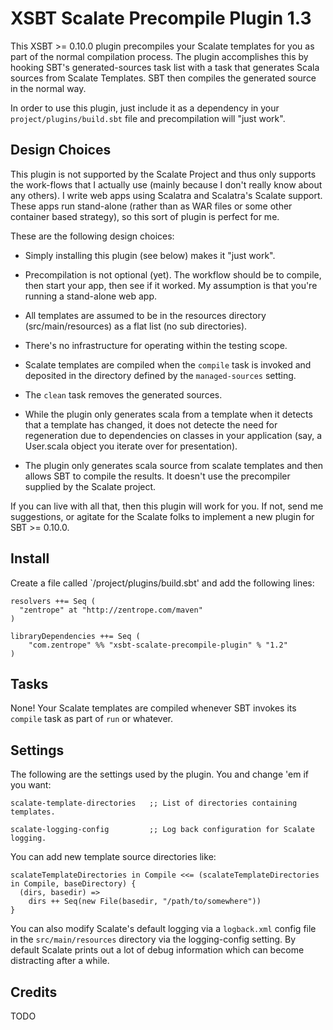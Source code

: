 # XSBT Scalate Precompile Plugin 1.3

This XSBT >= 0.10.0 plugin precompiles your Scalate templates for you
as part of the normal compilation process. The plugin accomplishes
this by hooking SBT's generated-sources task list with a task that
generates Scala sources from Scalate Templates. SBT then compiles the
generated source in the normal way.

In order to use this plugin, just include it as a dependency in your
`project/plugins/build.sbt` file and precompilation will "just work".

## Design Choices

This plugin is not supported by the Scalate Project and thus only
supports the work-flows that I actually use (mainly because I don't
really know about any others). I write web apps using Scalatra and
Scalatra's Scalate support. These apps run stand-alone (rather than as
WAR files or some other container based strategy), so this sort of
plugin is perfect for me.

These are the following design choices:

 * Simply installing this plugin (see below) makes it "just work".

 * Precompilation is not optional (yet). The workflow should be to
   compile, then start your app, then see if it worked. My assumption
   is that you're running a stand-alone web app.

 * All templates are assumed to be in the resources directory
   (src/main/resources) as a flat list (no sub directories).

 * There's no infrastructure for operating within the testing scope.

 * Scalate templates are compiled when the `compile` task is invoked
   and deposited in the directory defined by the `managed-sources`
   setting.

 * The `clean` task removes the generated sources.

 * While the plugin only generates scala from a template when it
   detects that a template has changed, it does not detecte the need
   for regeneration due to dependencies on classes in your application
   (say, a User.scala object you iterate over for presentation).

 * The plugin only generates scala source from scalate templates and
   then allows SBT to compile the results. It doesn't use the
   precompiler supplied by the Scalate project.

If you can live with all that, then this plugin will work for you. If
not, send me suggestions, or agitate for the Scalate folks to
implement a new plugin for SBT >= 0.10.0.

## Install

Create a file called `/project/plugins/build.sbt' and add the following lines:

    resolvers ++= Seq (
      "zentrope" at "http://zentrope.com/maven"
    )

    libraryDependencies ++= Seq (
        "com.zentrope" %% "xsbt-scalate-precompile-plugin" % "1.2"
    )

## Tasks

None! Your Scalate templates are compiled whenever SBT invokes its
`compile` task as part of `run` or whatever.

## Settings

The following are the settings used by the plugin. You and change 'em
if you want:

    scalate-template-directories   ;; List of directories containing templates.

    scalate-logging-config         ;; Log back configuration for Scalate logging.

You can add new template source directories like:

    scalateTemplateDirectories in Compile <<= (scalateTemplateDirectories in Compile, baseDirectory) {
      (dirs, basedir) =>
        dirs ++ Seq(new File(basedir, "/path/to/somewhere"))
    }

You can also modify Scalate's default logging via a `logback.xml`
config file in the `src/main/resources` directory via the
logging-config setting. By default Scalate prints out a lot of debug
information which can become distracting after a while.

## Credits

TODO
